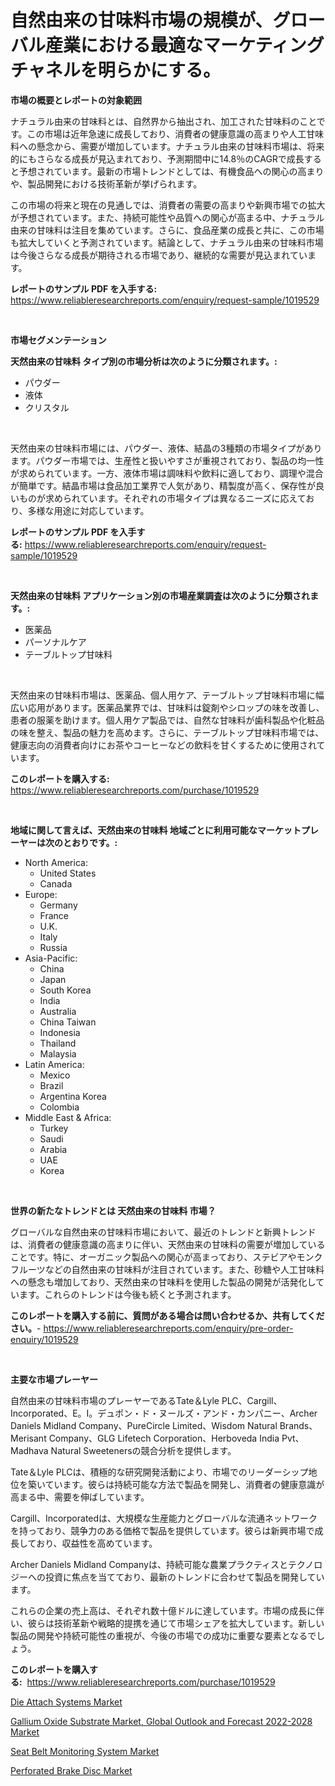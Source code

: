 <p><h1>自然由来の甘味料市場の規模が、グローバル産業における最適なマーケティングチャネルを明らかにする。</h1></p><p><strong>市場の概要とレポートの対象範囲</strong></p>
<p><p>ナチュラル由来の甘味料とは、自然界から抽出され、加工された甘味料のことです。この市場は近年急速に成長しており、消費者の健康意識の高まりや人工甘味料への懸念から、需要が増加しています。ナチュラル由来の甘味料市場は、将来的にもさらなる成長が見込まれており、予測期間中に14.8％のCAGRで成長すると予想されています。最新の市場トレンドとしては、有機食品への関心の高まりや、製品開発における技術革新が挙げられます。</p><p>この市場の将来と現在の見通しでは、消費者の需要の高まりや新興市場での拡大が予想されています。また、持続可能性や品質への関心が高まる中、ナチュラル由来の甘味料は注目を集めています。さらに、食品産業の成長と共に、この市場も拡大していくと予測されています。結論として、ナチュラル由来の甘味料市場は今後さらなる成長が期待される市場であり、継続的な需要が見込まれています。</p></p>
<p><strong>レポートのサンプル PDF を入手する:</strong> <a href="https://www.reliableresearchreports.com/enquiry/request-sample/1019529">https://www.reliableresearchreports.com/enquiry/request-sample/1019529</a></p>
<p>&nbsp;</p>
<p><strong>市場セグメンテーション</strong></p>
<p><strong>天然由来の甘味料 タイプ別の市場分析は次のように分類されます。:</strong></p>
<p><ul><li>パウダー</li><li>液体</li><li>クリスタル</li></ul></p>
<p>&nbsp;</p>
<p><p>天然由来の甘味料市場には、パウダー、液体、結晶の3種類の市場タイプがあります。パウダー市場では、生産性と扱いやすさが重視されており、製品の均一性が求められています。一方、液体市場は調味料や飲料に適しており、調理や混合が簡単です。結晶市場は食品加工業界で人気があり、精製度が高く、保存性が良いものが求められています。それぞれの市場タイプは異なるニーズに応えており、多様な用途に対応しています。</p></p>
<p><strong>レポートのサンプル PDF を入手する:</strong>&nbsp;<a href="https://www.reliableresearchreports.com/enquiry/request-sample/1019529">https://www.reliableresearchreports.com/enquiry/request-sample/1019529</a></p>
<p>&nbsp;</p>
<p><strong> 天然由来の甘味料 アプリケーション別の市場産業調査は次のように分類されます。:</strong></p>
<p><ul><li>医薬品</li><li>パーソナルケア</li><li>テーブルトップ甘味料</li></ul></p>
<p>&nbsp;</p>
<p><p>天然由来の甘味料市場は、医薬品、個人用ケア、テーブルトップ甘味料市場に幅広い応用があります。医薬品業界では、甘味料は錠剤やシロップの味を改善し、患者の服薬を助けます。個人用ケア製品では、自然な甘味料が歯科製品や化粧品の味を整え、製品の魅力を高めます。さらに、テーブルトップ甘味料市場では、健康志向の消費者向けにお茶やコーヒーなどの飲料を甘くするために使用されています。</p></p>
<p><strong>このレポートを購入する:</strong>&nbsp; <a href="https://www.reliableresearchreports.com/purchase/1019529">https://www.reliableresearchreports.com/purchase/1019529</a></p>
<p>&nbsp;</p>
<p><strong>地域に関して言えば、天然由来の甘味料 地域ごとに利用可能なマーケットプレーヤーは次のとおりです。:</strong></p>
<p><ul>
    <li>
        North America:
        <ul>
            <li>United States</li>
            <li>Canada</li>
        </ul>
    </li>
    <li>
        Europe:
        <ul>
            <li>Germany</li>
            <li>France</li>
            <li>U.K.</li>
            <li>Italy</li>
            <li>Russia</li>
        </ul>
    </li>
    <li>
        Asia-Pacific:
        <ul>
            <li>China</li>
            <li>Japan</li>
            <li>South Korea</li>
            <li>India</li>
            <li>Australia</li>
            <li>China Taiwan</li>
            <li>Indonesia</li>
            <li>Thailand</li>
            <li>Malaysia</li>
        </ul>
    </li>
    <li>
        Latin America:
        <ul>
            <li>Mexico</li>
            <li>Brazil</li>
            <li>Argentina Korea</li>
            <li>Colombia</li>
        </ul>
    </li>
    <li>
        Middle East & Africa:
        <ul>
            <li>Turkey</li>
            <li>Saudi</li>
            <li>Arabia</li>
            <li>UAE</li>
            <li>Korea</li>
        </ul>
    </li>
    </ul></p>
<p>&nbsp;</p>
<p><strong>世界の新たなトレンドとは 天然由来の甘味料 市場？</strong></p>
<p><p>グローバルな自然由来の甘味料市場において、最近のトレンドと新興トレンドは、消費者の健康意識の高まりに伴い、天然由来の甘味料の需要が増加していることです。特に、オーガニック製品への関心が高まっており、ステビアやモンクフルーツなどの自然由来の甘味料が注目されています。また、砂糖や人工甘味料への懸念も増加しており、天然由来の甘味料を使用した製品の開発が活発化しています。これらのトレンドは今後も続くと予測されます。</p></p>
<p><strong>このレポートを購入する前に、質問がある場合は問い合わせるか、共有してください。</strong>- <a href="https://www.reliableresearchreports.com/enquiry/pre-order-enquiry/1019529">https://www.reliableresearchreports.com/enquiry/pre-order-enquiry/1019529</a></p>
<p>&nbsp;</p>
<p><strong>主要な市場プレーヤー</strong></p>
<p><p>自然由来の甘味料市場のプレーヤーであるTate＆Lyle PLC、Cargill、Incorporated、E。I。デュポン・ド・ヌールズ・アンド・カンパニー、Archer Daniels Midland Company、PureCircle Limited、Wisdom Natural Brands、Merisant Company、GLG Lifetech Corporation、Herboveda India Pvt、Madhava Natural Sweetenersの競合分析を提供します。 </p><p>Tate＆Lyle PLCは、積極的な研究開発活動により、市場でのリーダーシップ地位を築いています。彼らは持続可能な方法で製品を開発し、消費者の健康意識が高まる中、需要を伸ばしています。 </p><p>Cargill、Incorporatedは、大規模な生産能力とグローバルな流通ネットワークを持っており、競争力のある価格で製品を提供しています。彼らは新興市場で成長しており、収益性を高めています。 </p><p>Archer Daniels Midland Companyは、持続可能な農業プラクティスとテクノロジーへの投資に焦点を当てており、最新のトレンドに合わせて製品を開発しています。 </p><p>これらの企業の売上高は、それぞれ数十億ドルに達しています。市場の成長に伴い、彼らは技術革新や戦略的提携を通じて市場シェアを拡大しています。新しい製品の開発や持続可能性の重視が、今後の市場での成功に重要な要素となるでしょう。</p></p>
<p><strong>このレポートを購入する:</strong>&nbsp;&nbsp;<a href="https://www.reliableresearchreports.com/purchase/1019529">https://www.reliableresearchreports.com/purchase/1019529</a></p>
<p><p><a href="https://skillful-vermicelli-b89.notion.site/Die-Attach-Systems-Market-Size-and-Growth-Market-Segmentation-Regional-and-Country-Breakdowns-and-2c7082027a37486db9a5cba55ee069dc">Die Attach Systems Market</a></p><p><a href="https://view.publitas.com/reportprime-1/gallium-oxide-substrate-market-global-outlook-and-forecast-2022-2028-market-size-growth-and-forecast-from-2023-2030/">Gallium Oxide Substrate Market, Global Outlook and Forecast 2022-2028 Market</a></p><p><a href="https://github.com/Sinjinluong3e0awx2m195k76/Market-Research-Report-List-1/blob/main/seat-belt-monitoring-system-market.md">Seat Belt Monitoring System Market</a></p><p><a href="https://github.com/CliffMedina6/Market-Research-Report-List-3/blob/main/perforated-brake-disc-market.md">Perforated Brake Disc Market</a></p></p>